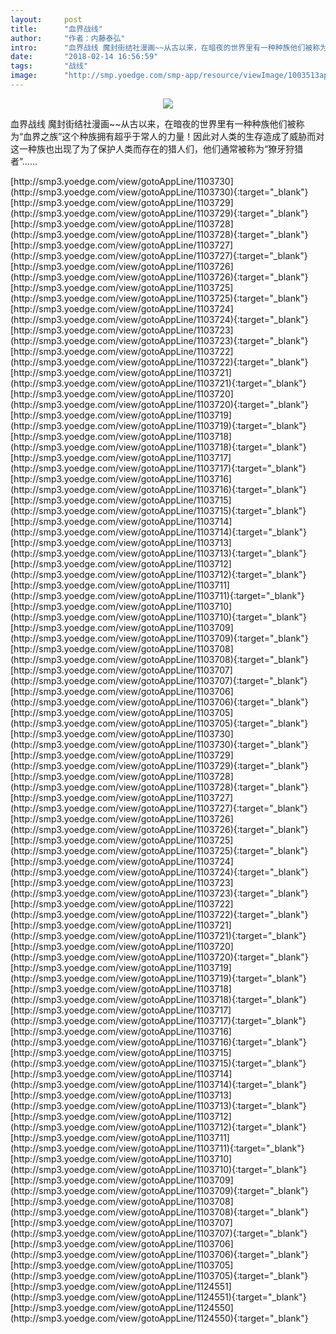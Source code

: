 ```yaml
---
layout:     post
title:      "血界战线"
author:     "作者：内藤泰弘"
intro:      "血界战线 魔封街结社漫画~~从古以来，在暗夜的世界里有一种种族他们被称为“血界之族”这个种族拥有超乎于常人的力量！因此对人类的生存造成了威胁而对这一种族也出现了为了保护人类而存在的猎人们，他们通常被称为“獠牙狩猎者”……"
date:       "2018-02-14 16:56:59"
tags:       "战线"
image:      "http://smp.yoedge.com/smp-app/resource/viewImage/1003513appline.png"
---
```

<div style="text-align: center">
<p><img src="http://smp.yoedge.com/smp-app/resource/viewImage/1003513appline.png"/></p>
</div>
<p class="post-meta">
<span>血界战线 魔封街结社漫画~~从古以来，在暗夜的世界里有一种种族他们被称为“血界之族”这个种族拥有超乎于常人的力量！因此对人类的生存造成了威胁而对这一种族也出现了为了保护人类而存在的猎人们，他们通常被称为“獠牙狩猎者”……</span>
</p>
[http://smp3.yoedge.com/view/gotoAppLine/1103730](http://smp3.yoedge.com/view/gotoAppLine/1103730){:target="_blank"}
[http://smp3.yoedge.com/view/gotoAppLine/1103729](http://smp3.yoedge.com/view/gotoAppLine/1103729){:target="_blank"}
[http://smp3.yoedge.com/view/gotoAppLine/1103728](http://smp3.yoedge.com/view/gotoAppLine/1103728){:target="_blank"}
[http://smp3.yoedge.com/view/gotoAppLine/1103727](http://smp3.yoedge.com/view/gotoAppLine/1103727){:target="_blank"}
[http://smp3.yoedge.com/view/gotoAppLine/1103726](http://smp3.yoedge.com/view/gotoAppLine/1103726){:target="_blank"}
[http://smp3.yoedge.com/view/gotoAppLine/1103725](http://smp3.yoedge.com/view/gotoAppLine/1103725){:target="_blank"}
[http://smp3.yoedge.com/view/gotoAppLine/1103724](http://smp3.yoedge.com/view/gotoAppLine/1103724){:target="_blank"}
[http://smp3.yoedge.com/view/gotoAppLine/1103723](http://smp3.yoedge.com/view/gotoAppLine/1103723){:target="_blank"}
[http://smp3.yoedge.com/view/gotoAppLine/1103722](http://smp3.yoedge.com/view/gotoAppLine/1103722){:target="_blank"}
[http://smp3.yoedge.com/view/gotoAppLine/1103721](http://smp3.yoedge.com/view/gotoAppLine/1103721){:target="_blank"}
[http://smp3.yoedge.com/view/gotoAppLine/1103720](http://smp3.yoedge.com/view/gotoAppLine/1103720){:target="_blank"}
[http://smp3.yoedge.com/view/gotoAppLine/1103719](http://smp3.yoedge.com/view/gotoAppLine/1103719){:target="_blank"}
[http://smp3.yoedge.com/view/gotoAppLine/1103718](http://smp3.yoedge.com/view/gotoAppLine/1103718){:target="_blank"}
[http://smp3.yoedge.com/view/gotoAppLine/1103717](http://smp3.yoedge.com/view/gotoAppLine/1103717){:target="_blank"}
[http://smp3.yoedge.com/view/gotoAppLine/1103716](http://smp3.yoedge.com/view/gotoAppLine/1103716){:target="_blank"}
[http://smp3.yoedge.com/view/gotoAppLine/1103715](http://smp3.yoedge.com/view/gotoAppLine/1103715){:target="_blank"}
[http://smp3.yoedge.com/view/gotoAppLine/1103714](http://smp3.yoedge.com/view/gotoAppLine/1103714){:target="_blank"}
[http://smp3.yoedge.com/view/gotoAppLine/1103713](http://smp3.yoedge.com/view/gotoAppLine/1103713){:target="_blank"}
[http://smp3.yoedge.com/view/gotoAppLine/1103712](http://smp3.yoedge.com/view/gotoAppLine/1103712){:target="_blank"}
[http://smp3.yoedge.com/view/gotoAppLine/1103711](http://smp3.yoedge.com/view/gotoAppLine/1103711){:target="_blank"}
[http://smp3.yoedge.com/view/gotoAppLine/1103710](http://smp3.yoedge.com/view/gotoAppLine/1103710){:target="_blank"}
[http://smp3.yoedge.com/view/gotoAppLine/1103709](http://smp3.yoedge.com/view/gotoAppLine/1103709){:target="_blank"}
[http://smp3.yoedge.com/view/gotoAppLine/1103708](http://smp3.yoedge.com/view/gotoAppLine/1103708){:target="_blank"}
[http://smp3.yoedge.com/view/gotoAppLine/1103707](http://smp3.yoedge.com/view/gotoAppLine/1103707){:target="_blank"}
[http://smp3.yoedge.com/view/gotoAppLine/1103706](http://smp3.yoedge.com/view/gotoAppLine/1103706){:target="_blank"}
[http://smp3.yoedge.com/view/gotoAppLine/1103705](http://smp3.yoedge.com/view/gotoAppLine/1103705){:target="_blank"}
[http://smp3.yoedge.com/view/gotoAppLine/1103730](http://smp3.yoedge.com/view/gotoAppLine/1103730){:target="_blank"}
[http://smp3.yoedge.com/view/gotoAppLine/1103729](http://smp3.yoedge.com/view/gotoAppLine/1103729){:target="_blank"}
[http://smp3.yoedge.com/view/gotoAppLine/1103728](http://smp3.yoedge.com/view/gotoAppLine/1103728){:target="_blank"}
[http://smp3.yoedge.com/view/gotoAppLine/1103727](http://smp3.yoedge.com/view/gotoAppLine/1103727){:target="_blank"}
[http://smp3.yoedge.com/view/gotoAppLine/1103726](http://smp3.yoedge.com/view/gotoAppLine/1103726){:target="_blank"}
[http://smp3.yoedge.com/view/gotoAppLine/1103725](http://smp3.yoedge.com/view/gotoAppLine/1103725){:target="_blank"}
[http://smp3.yoedge.com/view/gotoAppLine/1103724](http://smp3.yoedge.com/view/gotoAppLine/1103724){:target="_blank"}
[http://smp3.yoedge.com/view/gotoAppLine/1103723](http://smp3.yoedge.com/view/gotoAppLine/1103723){:target="_blank"}
[http://smp3.yoedge.com/view/gotoAppLine/1103722](http://smp3.yoedge.com/view/gotoAppLine/1103722){:target="_blank"}
[http://smp3.yoedge.com/view/gotoAppLine/1103721](http://smp3.yoedge.com/view/gotoAppLine/1103721){:target="_blank"}
[http://smp3.yoedge.com/view/gotoAppLine/1103720](http://smp3.yoedge.com/view/gotoAppLine/1103720){:target="_blank"}
[http://smp3.yoedge.com/view/gotoAppLine/1103719](http://smp3.yoedge.com/view/gotoAppLine/1103719){:target="_blank"}
[http://smp3.yoedge.com/view/gotoAppLine/1103718](http://smp3.yoedge.com/view/gotoAppLine/1103718){:target="_blank"}
[http://smp3.yoedge.com/view/gotoAppLine/1103717](http://smp3.yoedge.com/view/gotoAppLine/1103717){:target="_blank"}
[http://smp3.yoedge.com/view/gotoAppLine/1103716](http://smp3.yoedge.com/view/gotoAppLine/1103716){:target="_blank"}
[http://smp3.yoedge.com/view/gotoAppLine/1103715](http://smp3.yoedge.com/view/gotoAppLine/1103715){:target="_blank"}
[http://smp3.yoedge.com/view/gotoAppLine/1103714](http://smp3.yoedge.com/view/gotoAppLine/1103714){:target="_blank"}
[http://smp3.yoedge.com/view/gotoAppLine/1103713](http://smp3.yoedge.com/view/gotoAppLine/1103713){:target="_blank"}
[http://smp3.yoedge.com/view/gotoAppLine/1103712](http://smp3.yoedge.com/view/gotoAppLine/1103712){:target="_blank"}
[http://smp3.yoedge.com/view/gotoAppLine/1103711](http://smp3.yoedge.com/view/gotoAppLine/1103711){:target="_blank"}
[http://smp3.yoedge.com/view/gotoAppLine/1103710](http://smp3.yoedge.com/view/gotoAppLine/1103710){:target="_blank"}
[http://smp3.yoedge.com/view/gotoAppLine/1103709](http://smp3.yoedge.com/view/gotoAppLine/1103709){:target="_blank"}
[http://smp3.yoedge.com/view/gotoAppLine/1103708](http://smp3.yoedge.com/view/gotoAppLine/1103708){:target="_blank"}
[http://smp3.yoedge.com/view/gotoAppLine/1103707](http://smp3.yoedge.com/view/gotoAppLine/1103707){:target="_blank"}
[http://smp3.yoedge.com/view/gotoAppLine/1103706](http://smp3.yoedge.com/view/gotoAppLine/1103706){:target="_blank"}
[http://smp3.yoedge.com/view/gotoAppLine/1103705](http://smp3.yoedge.com/view/gotoAppLine/1103705){:target="_blank"}
[http://smp3.yoedge.com/view/gotoAppLine/1124551](http://smp3.yoedge.com/view/gotoAppLine/1124551){:target="_blank"}
[http://smp3.yoedge.com/view/gotoAppLine/1124550](http://smp3.yoedge.com/view/gotoAppLine/1124550){:target="_blank"}


